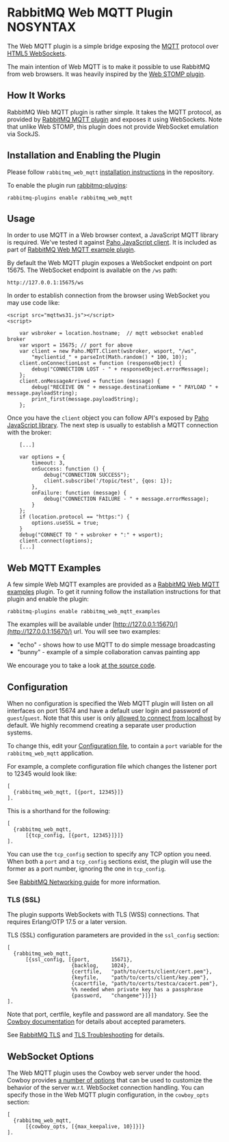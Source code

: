 <!--
Copyright (c) 2007-2016 Pivotal Software, Inc.

All rights reserved. This program and the accompanying materials
are made available under the terms of the under the Apache License, 
Version 2.0 (the "License”); you may not use this file except in compliance 
with the License. You may obtain a copy of the License at

http://www.apache.org/licenses/LICENSE-2.0

Unless required by applicable law or agreed to in writing, software
distributed under the License is distributed on an "AS IS" BASIS,
WITHOUT WARRANTIES OR CONDITIONS OF ANY KIND, either express or implied.
See the License for the specific language governing permissions and
limitations under the License.
-->
# RabbitMQ Web MQTT Plugin NOSYNTAX

The Web MQTT plugin is a simple bridge exposing the
[MQTT](http://mqtt.org/) protocol over [HTML5 WebSockets](https://en.wikipedia.org/wiki/WebSockets).

The main intention of Web MQTT is to make it possible to use RabbitMQ
from web browsers. It was heavily inspired by the [Web STOMP plugin](/web-stomp.html).

## <a id="rationale">How It Works</a>

RabbitMQ Web MQTT plugin is rather simple. It takes the MQTT protocol,
as provided by [RabbitMQ MQTT plugin](/mqtt.html) and exposes it using
WebSockets. Note that unlike Web STOMP, this plugin does not provide
WebSocket emulation via SockJS.


## <a id="iwm">Installation and Enabling the Plugin</a>

Please follow `rabbitmq_web_mqtt` [installation instructions](https://github.com/rabbitmq/rabbitmq-web-mqtt)
in the repository.

To enable the plugin run [rabbitmq-plugins](/man/rabbitmq-plugins.1.man.html):

    rabbitmq-plugins enable rabbitmq_web_mqtt

## <a id="usage">Usage</a>

In order to use MQTT in a Web browser context, a JavaScript MQTT
library is required. We've tested it against
[Paho JavaScript client](https://eclipse.org/paho/clients/js/).
It is included as part of [RabbitMQ Web MQTT example plugin](https://github.com/rabbitmq/rabbitmq-web-mqtt-examples).

By default the Web MQTT plugin exposes a WebSocket endpoint on port
15675. The WebSocket endpoint is available on the `/ws` path:

    http://127.0.0.1:15675/ws

In order to establish connection from the browser using WebSocket
you may use code like:

    <script src="mqttws31.js"></script>
    <script>

        var wsbroker = location.hostname;  // mqtt websocket enabled broker
        var wsport = 15675; // port for above
        var client = new Paho.MQTT.Client(wsbroker, wsport, "/ws",
            "myclientid_" + parseInt(Math.random() * 100, 10));
        client.onConnectionLost = function (responseObject) {
            debug("CONNECTION LOST - " + responseObject.errorMessage);
        };
        client.onMessageArrived = function (message) {
            debug("RECEIVE ON " + message.destinationName + " PAYLOAD " + message.payloadString);
            print_first(message.payloadString);
        };

Once you have the `client` object you can follow API's exposed by
[Paho JavaScript library](https://eclipse.org/paho/clients/js/). The next step is usually to establish a MQTT
connection with the broker:

        [...]

        var options = {
            timeout: 3,
            onSuccess: function () {
                debug("CONNECTION SUCCESS");
                client.subscribe('/topic/test', {qos: 1});
            },
            onFailure: function (message) {
                debug("CONNECTION FAILURE - " + message.errorMessage);
            }
        };
        if (location.protocol == "https:") {
            options.useSSL = true;
        }
        debug("CONNECT TO " + wsbroker + ":" + wsport);
        client.connect(options);
        [...]


## <a id="examples">Web MQTT Examples</a>

A few simple Web MQTT examples are provided as a
[RabbitMQ Web MQTT examples](https://github.com/rabbitmq/rabbitmq-web-mqtt-examples)
plugin. To get it running follow the installation instructions for that plugin
and enable the plugin:

    rabbitmq-plugins enable rabbitmq_web_mqtt_examples

The examples will be available under
[http://127.0.0.1:15670/](http://127.0.0.1:15670/) url. You will see two examples:

 * "echo" - shows how to use MQTT to do simple message broadcasting
 * "bunny" - example of a simple collaboration canvas painting app

We encourage you to take a look [at the source code](https://github.com/rabbitmq/rabbitmq-web-mqtt-examples/tree/master/priv).

## <a id="config">Configuration</a>

When no configuration is specified the Web MQTT plugin will listen on
all interfaces on port 15674 and have a default user login and password of
`guest`/`guest`. Note that this user is only [allowed to connect from localhost](/access-control.html) by default.
We highly recommend creating a separate user production systems.

To change this, edit your
[Configuration file](/configure.html#configuration-file),
to contain a `port` variable for the `rabbitmq_web_mqtt` application.

For example, a complete configuration file which changes the listener
port to 12345 would look like:

    [
      {rabbitmq_web_mqtt, [{port, 12345}]}
    ].

This is a shorthand for the following:

    [
      {rabbitmq_web_mqtt,
          [{tcp_config, [{port, 12345}]}]}
    ].

You can use the `tcp_config` section to specify any TCP option you need.
When both a `port` and a `tcp_config` sections exist, the plugin will
use the former as a port number, ignoring the one in `tcp_config`.

See [RabbitMQ Networking guide](/networking.html) for more information.


### TLS (SSL)

The plugin supports WebSockets with TLS (WSS) connections. That requires
Erlang/OTP 17.5 or a later version.

TLS (SSL) configuration parameters are provided in the `ssl_config` section:

    [
      {rabbitmq_web_mqtt,
          [{ssl_config, [{port,       15671},
                         {backlog,    1024},
                         {certfile,   "path/to/certs/client/cert.pem"},
                         {keyfile,    "path/to/certs/client/key.pem"},
                         {cacertfile, "path/to/certs/testca/cacert.pem"},
                         %% needed when private key has a passphrase
                         {password,   "changeme"}]}]}
    ].

Note that port, certfile, keyfile and password are all mandatory. See the [Cowboy documentation](https://github.com/rabbitmq/cowboy/blob/4b93c2d19a10e5d9cee207038103bb83f1ab9436/src/cowboy_ssl_transport.erl#L40)
for details about accepted parameters.

See [RabbitMQ TLS](/ssl.html) and [TLS Troubleshooting](/troubleshooting-ssl.html) for details.

## <a id="encoding">WebSocket Options</a>

The Web MQTT plugin uses the Cowboy web server under the hood.  Cowboy
provides [a number of
options](http://ninenines.eu/docs/en/cowboy/1.0/manual/cowboy_protocol/)
that can be used to customize the behavior of the server
w.r.t. WebSocket connection handling. You can specify those in the Web
MQTT plugin configuration, in the `cowboy_opts` section:

    [
      {rabbitmq_web_mqtt,
          [{cowboy_opts, [{max_keepalive, 10}]}]}
    ].
